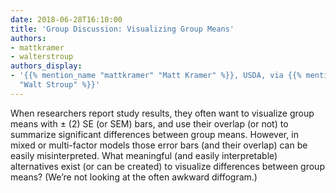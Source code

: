```yaml
---
date: 2018-06-28T16:10:00
title: 'Group Discussion: Visualizing Group Means'
authors:
- mattkramer
- walterstroup
authors_display:
- '{{% mention_name "mattkramer" "Matt Kramer" %}}, USDA, via {{% mention_name "walterstroup"
  "Walt Stroup" %}}'
---
```

When researchers report study results, they often want to visualize group means with ± (2) SE (or SEM) bars, and use their overlap (or not) to summarize significant differences between group means. However, in mixed or multi-factor models those error bars (and their overlap) can be easily misinterpreted. What meaningful (and easily interpretable) alternatives exist (or can be created) to visualize differences between group means? (We’re not looking at the often awkward diffogram.)
